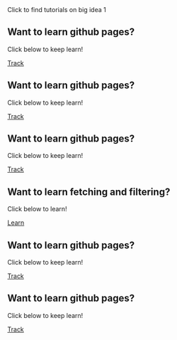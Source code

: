 
<html lang="en">
<head>
    <meta charset="UTF-8">
    <meta http-equiv="X-UA-Compatible" content="IE=edge">
    <meta name="viewport" content="width=device-width, initial-scale=1.0">
    <title>Welcome to MZY tutorials!</title>
    <link rel="stylesheet" href="index.css">
</head>
<body>
    <div class="tutorialBtn" id="tutorialBtn">Click to find tutorials on big idea 1</div> 
    <div class="tutorialWrapper" id="tutorialWrapper">
        <!-- ! the wrapper have prefix of the website page they represent. -->
        <!-- ! For example: bmath represents binary math tutorial page -->
        <div class="gpWrapper">
            <div class="githubpages">
                <h2>Want to learn github pages?</h2>
                <p>Click below to keep learn!</p>
                <a href="https://mega-zesty-yeungs-mzy.github.io/githubpages" class="button">Track</a>
            </div>
        </div>
        <div class="frontendWrapper">
            <div class="frontend">
                <h2>Want to learn github pages?</h2>
                <p>Click below to keep learn!</p>
                <a href="https://mega-zesty-yeungs-mzy.github.io/githubpages" class="button">Track</a>
            </div>
        </div>
        <div class="bmathWrapper">
            <div class="bmath">
                <h2>Want to learn github pages?</h2>
                <p>Click below to keep learn!</p>
                <a href="https://mega-zesty-yeungs-mzy.github.io/githubpages" class="button">Track</a>
            </div>
        </div>
        <div class="blogicWrapper">
            <div class="blogic">
                <h2>Want to learn fetching and filtering?</h2>
                <p>Click below to learn!</p>
                <a href="{{ site.baseurl }}/fetchingandfiltering" class="button">Learn</a>
            </div>
        </div>
        <div class="lgateWrapper">
            <div class="lgate">
                <h2>Want to learn github pages?</h2>
                <p>Click below to keep learn!</p>
                <a href="https://mega-zesty-yeungs-mzy.github.io/githubpages" class="button">Track</a>
            </div>
        </div>
        <div class="fetchWrapper">
            <div class="fetch">
                <h2>Want to learn github pages?</h2>
                <p>Click below to keep learn!</p>
                <a href="https://mega-zesty-yeungs-mzy.github.io/zest/githubpages" class="button">Track</a>
            </div>
        </div>
    </div>
</body>
<script src="index.js"></script>
</html>

